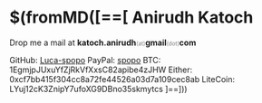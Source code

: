 $(fromMD([==[
Anirudh Katoch
==============
Drop me a mail at **katoch.anirudh**<small style="font-size: 10; color : #818181">(at)</small>**gmail**<small style="font-size: 10; color : #818181">(dot)</small>**com**  

GitHub: [Luca-spopo](https://www.github.com/Luca-spopo)
PayPal: [spopo](https://www.paypal.me/spopo)
BTC: 1EgmjpJUxuYfZjRkVfXxsC82apibe4zJHW
Either: 0xcf7bb415f304cc8a72fe44526a03d7a109cec8ab
LiteCoin: LYuj12cK3ZnipY7ufoXG9DBno35skmytcs
]==]))